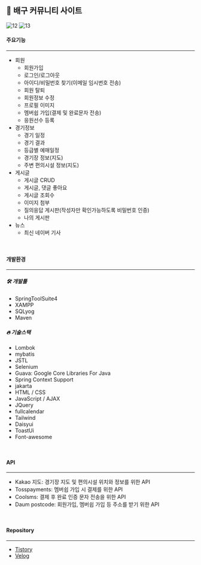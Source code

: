 ## 🏐 배구 커뮤니티 사이트

![12](https://github.com/ohyo555/my_project_03/assets/153146836/f53b2e1d-4e3f-4ff9-b12b-168283658922)
![13](https://github.com/ohyo555/my_project_03/assets/153146836/4ed585ad-0c71-4a51-b746-a0195c17716c)

#### 주요기능
<hr>

- 회원
  * 회원가입
  * 로그인/로그아웃
  * 아이디/비밀번호 찾기(이메일 임시번호 전송)
  * 회원 탈퇴
  * 회원정보 수정
  * 프로필 이미지
  * 멤버쉽 가입(결제 및 완료문자 전송)
  * 응원선수 등록
- 경기정보
  * 경기 일정
  * 경기 결과
  * 등급별 예매일정
  * 경기장 정보(지도)
  * 주변 편의시설 정보(지도) 
- 게시글
  * 게시글 CRUD
  * 게시글, 댓글 좋아요
  * 게시글 조회수
  * 이미지 첨부
  * 질의응답 게시판(작성자만 확인가능하도록 비밀번호 인증)
  * 나의 게시판
- 뉴스
  * 최신 네이버 기사

<br>

#### 개발환경
<hr>

##### 🛠 개발툴
- SpringToolSuite4
- XAMPP
- SQLyog
- Maven
  
##### 🔥 기술스택
- Lombok
- mybatis
- JSTL
- Selenium
- Guava: Google Core Libraries For Java
- Spring Context Support
- jakarta
- HTML / CSS
- JavaScript / AJAX
- JQuery
- fullcalendar
- Tailwind
- Daisyui
- ToastUi
- Font-awesome

<br>

#### API
<hr>

- Kakao 지도: 경기장 지도 및 편의시설 위치와 정보를 위한 API
- Tosspayments: 멤버쉽 가입 시 결제를 위한 API
- Coolsms: 결제 후 완료 인증 문자 전송을 위한 API 
- Daum postcode: 회원가입, 멤버쉽 가입 등 주소를 받기 위한 API

<br>

#### Repository
<hr>

- [Tistory](https://ohyohyo.tistory.com/category/%ED%94%84%EB%A1%9C%EC%A0%9D%ED%8A%B8/My)
- [Velog](https://velog.io/@ohyo555/series/myproject)
